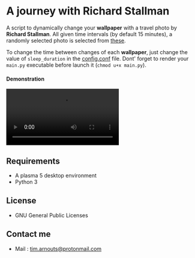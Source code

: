 # A journey with Richard Stallman

A script to dynamically change your **wallpaper** with a travel photo by **Richard Stallman**.
All given time intervals (by default 15 minutes), a randomly selected photo is selected from [these](https://www.stallman.org/photos/rms-working/index.html).

To change the time between changes of each **wallpaper**, just change the value of `sleep_duration` in the [config.conf](https://github.com/Tim-ats-d/A-journey-with-rms/blob/master/config.conf) file.
Dont' forget to render your `main.py` executable before launch it (`chmod u+x main.py`).

#### Demonstration
![demo](https://github.com/Tim-ats-d/A-journey-with-rms/blob/main/assets/demonstration.mp4)

## Requirements
* A plasma 5 desktop environment
* Python 3

## License
* GNU General Public Licenses

## Contact me

* Mail : tim.arnouts@protonmail.com
